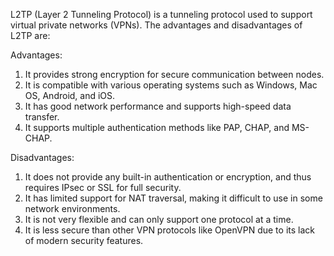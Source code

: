 L2TP (Layer 2 Tunneling Protocol) is a tunneling protocol used to support virtual private networks (VPNs). The advantages and disadvantages of L2TP are:

Advantages:
1. It provides strong encryption for secure communication between nodes. 
2. It is compatible with various operating systems such as Windows, Mac OS, Android, and iOS.
3. It has good network performance and supports high-speed data transfer.
4. It supports multiple authentication methods like PAP, CHAP, and MS-CHAP.

Disadvantages:
1. It does not provide any built-in authentication or encryption, and thus requires IPsec or SSL for full security.
2. It has limited support for NAT traversal, making it difficult to use in some network environments. 
3. It is not very flexible and can only support one protocol at a time. 
4. It is less secure than other VPN protocols like OpenVPN due to its lack of modern security features.
